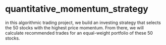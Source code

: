 # quantitative_momentum_strategy
in this algorithmic trading project, we build an investing strategy that selects the 50 stocks with the highest price momentum. From there, we will calculate recommended trades for an equal-weight portfolio of these 50 stocks.
